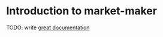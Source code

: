 # Introduction to market-maker

TODO: write [great documentation](http://jacobian.org/writing/what-to-write/)
